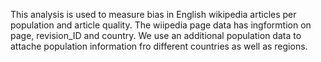 This analysis is used to measure bias in English wikipedia articles per population and article quality. The wiipedia page data has ingformtion on page, revision_ID and country. We use an additional population data to attache population information fro different countries as well as regions.
